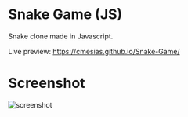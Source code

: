 # Snake Game (JS)
Snake clone made in Javascript.

Live preview: https://cmesias.github.io/Snake-Game/

# Screenshot
![screenshot](https://user-images.githubusercontent.com/17791454/155055255-66c47dec-82cf-4b42-aec2-bdfe901a79a3.png)

